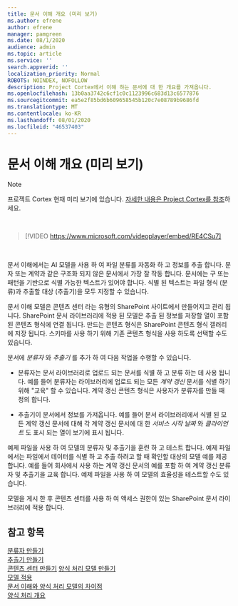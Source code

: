 ```yaml
---
title: 문서 이해 개요 (미리 보기)
ms.author: efrene
author: efrene
manager: pamgreen
ms.date: 08/1/2020
audience: admin
ms.topic: article
ms.service: ''
search.appverid: ''
localization_priority: Normal
ROBOTS: NOINDEX, NOFOLLOW
description: Project Cortex에서 이해 하는 문서에 대 한 개요를 가져옵니다.
ms.openlocfilehash: 13b0aa3742c6cf1c0c1123996c683d13c6577876
ms.sourcegitcommit: ea5e2f85bd6b609658545b120c7e08789b9686fd
ms.translationtype: MT
ms.contentlocale: ko-KR
ms.lasthandoff: 08/01/2020
ms.locfileid: "46537403"
---
```

# <a name="document-understanding-overview-preview"></a>문서 이해 개요 (미리 보기)
> [!Note] 
> 프로젝트 Cortex 현재 미리 보기에 있습니다. [자세한 내용은 Project Cortex를 참조](https://aka.ms/projectcortex)하세요.

</br>

> [!VIDEO https://www.microsoft.com/videoplayer/embed/RE4CSu7] 

</br>

문서 이해에서는 AI 모델을 사용 하 여 파일 분류를 자동화 하 고 정보를 추출 합니다. 문자 또는 계약과 같은 구조화 되지 않은 문서에서 가장 잘 작동 합니다. 문서에는 구 또는 패턴을 기반으로 식별 가능한 텍스트가 있어야 합니다. 식별 된 텍스트는 파일 형식 (분류)과 추출할 대상 (추출기)을 모두 지정할 수 있습니다.

문서 이해 모델은 콘텐츠 센터 라는 유형의 SharePoint 사이트에서 만들어지고 관리 됩니다. SharePoint 문서 라이브러리에 적용 된 모델은 추출 된 정보를 저장할 열이 포함 된 콘텐츠 형식에 연결 됩니다. 만드는 콘텐츠 형식은 SharePoint 콘텐츠 형식 갤러리에 저장 됩니다. 스키마를 사용 하기 위해 기존 콘텐츠 형식을 사용 하도록 선택할 수도 있습니다.

문서에 *분류자* 와 *추출기* 를 추가 하 여 다음 작업을 수행할 수 있습니다. 

- 분류자는 문서 라이브러리로 업로드 되는 문서를 식별 하 고 분류 하는 데 사용 됩니다. 예를 들어 분류자는 라이브러리에 업로드 되는 모든 *계약 갱신* 문서를 식별 하기 위해 "교육" 할 수 있습니다. 계약 갱신 콘텐츠 형식은 사용자가 분류자를 만들 때 정의 합니다.

- 추출기이 문서에서 정보를 가져옵니다. 예를 들어 문서 라이브러리에서 식별 된 모든 계약 갱신 문서에 대해 각 계약 갱신 문서에 대 한 *서비스 시작 날짜* 와 *클라이언트* 도 표시 되는 열이 보기에 표시 됩니다. 

예제 파일을 사용 하 여 모델의 분류자 및 추출기을 훈련 하 고 테스트 합니다. 예제 파일에서는 파일에서 데이터를 식별 하 고 추출 하려고 할 때 확인할 대상의 모델 예를 제공 합니다. 예를 들어 회사에서 사용 하는 계약 갱신 문서의 예를 포함 하 여 계약 갱신 분류자 및 추출기을 교육 합니다. 예제 파일을 사용 하 여 모델의 효율성을 테스트할 수도 있습니다.

모델을 게시 한 후 콘텐츠 센터를 사용 하 여 액세스 권한이 있는 SharePoint 문서 라이브러리에 적용 합니다.  


## <a name="see-also"></a>참고 항목
[분류자 만들기](create-a-classifier.md)</br>
[추출기 만들기](create-an-extractor.md)</br>
[콘텐츠 센터 만들기](create-a-content-center.md) 
 [양식 처리 모델 만들기](create-a-form-processing-model.md)</br>
[모델 적용](apply-a-model.md)   
[문서 이해와 양식 처리 모델의 차이점](difference-between-document-understanding-and-form-processing-model.md)  
[양식 처리 개요](form-processing-overview.md)




